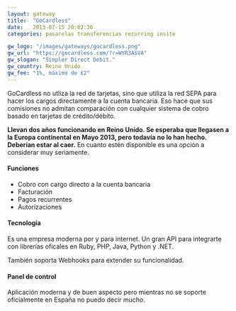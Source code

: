 ```yaml
---
layout: gateway
title:  "GoCardless"
date:   2013-07-15 20:02:36
categories: pasarelas transferencias recurring insite

gw_logo: "/images/gateways/gocardless.png"
gw_url: "https://gocardless.com/?r=WYR3ASVA"
gw_slogan: "Simpler Direct Debit."
gw_country: Reino Unido
gw_fee: "1%, máximo de £2"
---
```



GoCardless no utliza la red de tarjetas, sino que utiliza la red SEPA para hacer los cargos directamente a la cuenta bancaria. Eso hace que sus comisiones no admitan comparación con cualquier sistema de cobro basado en tarjetas de crédito/débito.

**Llevan dos años funcionando en Reino Unido. Se esperaba que llegasen a la Europa continental en Mayo 2013, pero todavía no lo han hecho. Deberían estar al caer.** En cuanto estén disponible es una opción a considerar muy seriamente.

#### Funciones

- Cobro con cargo directo a la cuenta bancaria
- Facturación
- Pagos recurrentes
- Autorizaciones

#### Tecnología

Es una empresa moderna por y para internet. Un gran API para integrarte con librerías oficales en Ruby, PHP, Java, Python y .NET.

También soporta Webhooks para extender su funcionalidad.

#### Panel de control

Aplicación moderna y de buen aspecto pero mientras no se soporte oficialmente en España no puedo decir mucho.